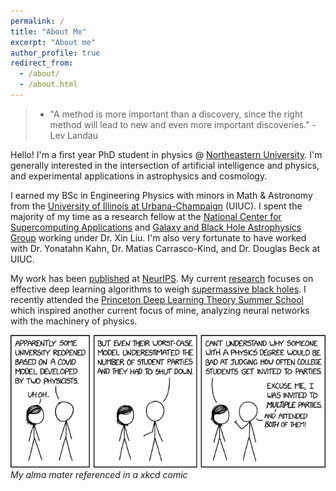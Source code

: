 ```yaml
---
permalink: /
title: "About Me"
excerpt: "About me"
author_profile: true
redirect_from:
  - /about/
  - /about.html
---
```

> * "A method is more important than a discovery, since the right method will lead to new and even more important discoveries." - Lev Landau

Hello! I'm a first year PhD student in physics @ [Northeastern University](https://www.northeastern.edu).  I'm generally interested in the intersection of artificial intelligence and physics, and experimental applications in astrophysics and cosmology.

I earned my BSc in Engineering Physics with minors in Math & Astronomy from the [University of Illinois at Urbana-Champaign](https://illinois.edu) (UIUC). I spent the majority of my time as a research fellow at the [National Center for Supercomputing Applications](http://www.ncsa.illinois.edu) and [Galaxy and Black Hole Astrophysics Group](https://publish.illinois.edu/liu-group/) working under Dr. Xin Liu. I'm also very fortunate to have worked with Dr. Yonatahn Kahn, Dr. Matias Carrasco-Kind, and Dr. Douglas Beck at UIUC.

My work has been [published](https://snehjp2.github.io/publications/) at [NeurIPS](https://ml4physicalsciences.github.io/2020/). My current [research](https://snehjp2.github.io/research/) focuses on effective deep learning algorithms to weigh [supermassive black holes](https://www.youtube.com/watch?v=Xsp3_a-PMTw). I recently attended the [Princeton Deep Learning Theory Summer School](https://deep-learning-summer-school.princeton.edu) which inspired another current focus of mine, analyzing neural networks with the machinery of physics.

![UIUC Covid predictions](/files/university_covid_model.png)
*My alma mater referenced in a xkcd comic*
